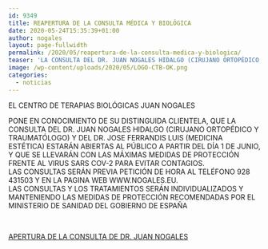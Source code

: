```yaml
---
id: 9349
title: REAPERTURA DE LA CONSULTA MÉDICA Y BIOLÓGICA
date: 2020-05-24T15:35:39+01:00
author: nogales
layout: page-fullwidth
permalink: /2020/05/reapertura-de-la-consulta-medica-y-biologica/
teaser: 'LA CONSULTA DEL DR. JUAN NOGALES HIDALGO (CIRUJANO ORTOPÉDICO Y TRAUMATÓLOGO) Y DEL DR. JOSE FERRANDIS LUIS (MEDICINA ESTÉTICA) ESTARÁN ABIERTAS AL PÚBLICO A PARTIR DEL DÍA 1 DE JUNIO, Y QUE SE LLEVARÁN CON LAS MÁXIMAS MEDIDAS DE PROTECCIÓN FRENTE AL VIRUS SARS COV-2 PARA EVITAR CONTAGIOS. '    
image: /wp-content/uploads/2020/05/LOGO-CTB-OK.png
categories:
  - noticias
---
```

EL CENTRO DE TERAPIAS BIOLÓGICAS JUAN NOGALES

PONE EN CONOCIMIENTO DE SU DISTINGUIDA CLIENTELA, QUE LA CONSULTA DEL DR. JUAN NOGALES HIDALGO (CIRUJANO ORTOPÉDICO Y TRAUMATÓLOGO) Y DEL DR. JOSE FERRANDIS LUIS (MEDICINA ESTÉTICA) ESTARÁN ABIERTAS AL PÚBLICO A PARTIR DEL DÍA 1 DE JUNIO, Y QUE SE LLEVARÁN CON LAS MÁXIMAS MEDIDAS DE PROTECCIÓN FRENTE AL VIRUS SARS COV-2 PARA EVITAR CONTAGIOS.  
LAS CONSULTAS SERÁN PREVIA PETICIÓN DE HORA AL TELÉFONO 928 431503 Y EN LA PAGINA WEB WWW.NOGALES.EU.  
LAS CONSULTAS Y LOS TRATAMIENTOS SERÁN INDIVIDUALIZADOS Y MANTENIENDO LAS MEDIDAS DE PROTECCIÓN RECOMENDADAS POR EL MINISTERIO DE SANIDAD DEL GOBIERNO DE ESPAÑA

&nbsp;

[APERTURA DE LA CONSULTA DE DR. JUAN NOGALES](https://www.nogales.eu/wp-content/uploads/2020/05/APERTURA-DE-LA-CONSULTA-DE-DR.-JUAN-NOGALES.pdf)